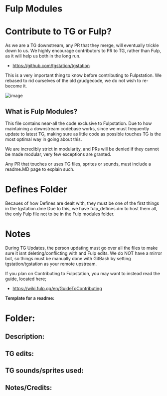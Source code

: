 # Fulp Modules



# Contribute to TG or Fulp?

As we are a TG downstream, any PR that they merge, will eventually trickle down to us. We highly encourage contributors to PR to TG, rather than Fulp, as it will help us both in the long run.
- <https://github.com/tgstation/tgstation>

This is a very important thing to know before contributing to Fulpstation. We rebased to rid ourselves of the old grudgecode, we do not wish to re-become it.

![image](https://i.imgur.com/4p3iTRx.jpg)

## What is Fulp Modules?

This file contains near-all the code exclusive to Fulpstation.
Due to how maintaining a downstream codebase works, since we must frequently update to latest TG, making sure as little code as possible touches TG is the most optimal way in going about this.

We are incredibly strict in modularity, and PRs will be denied if they cannot be made modular, very few exceptions are granted.

Any PR that touches or uses TG files, sprites or sounds, must include a readme.MD page to explain such.

# Defines Folder

Becaues of how Defines are dealt with, they must be one of the first things in the tgstation.dme
Due to this, we have fulp_defines.dm to host them all, the only Fulp file not to be in the Fulp modules folder.

# Notes

During TG Updates, the person updating must go over all the files to make sure it isnt deleting/conflicting with and Fulp edits.
We do NOT have a mirror bot, so things must be manually done with GitBash by setting tgstation/tgstation as your remote upstream.

If you plan on Contributing to Fulpstation, you may want to instead read the guide, located here;
- <https://wiki.fulp.gg/en/GuideToContributing>

**Template for a readme:**

# Folder: 
<!-- Name of the older, simple stuff. -->

## Description:

<!-- Basic description of the Pull Request -->

## TG edits:

<!-- Any TG files this folder might be touching. -->

## TG sounds/sprites used:

<!-- Any TG sprites/sounds this folder might using. -->

## Notes/Credits:

<!-- Credits for said PR, if it's a port of something, link the original PR. -->
